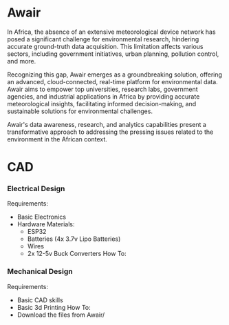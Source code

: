 # Awair

In Africa, the absence of an extensive meteorological device network has posed a significant challenge for environmental research, hindering accurate ground-truth data acquisition. This limitation affects various sectors, including government initiatives, urban planning, pollution control, and more.

Recognizing this gap, Awair emerges as a groundbreaking solution, offering an advanced, cloud-connected, real-time platform for environmental data. Awair aims to empower top universities, research labs, government agencies, and industrial applications in Africa by providing accurate meteorological insights, facilitating informed decision-making, and sustainable solutions for environmental challenges.

Awair's data awareness, research, and analytics capabilities present a transformative approach to addressing the pressing issues related to the environment in the African context.

# CAD
 <h3>Electrical Design</h3>
 
 Requirements:
 - Basic Electronics
 - Hardware Materials:
   - ESP32
   - Batteries (4x 3.7v Lipo Batteries)
   - Wires
   - 2x 12-5v Buck Converters
How To:

<h3>Mechanical Design</h3>

Requirements:
- Basic CAD skills
- Basic 3d Printing
How To:
- Download the files from Awair/




